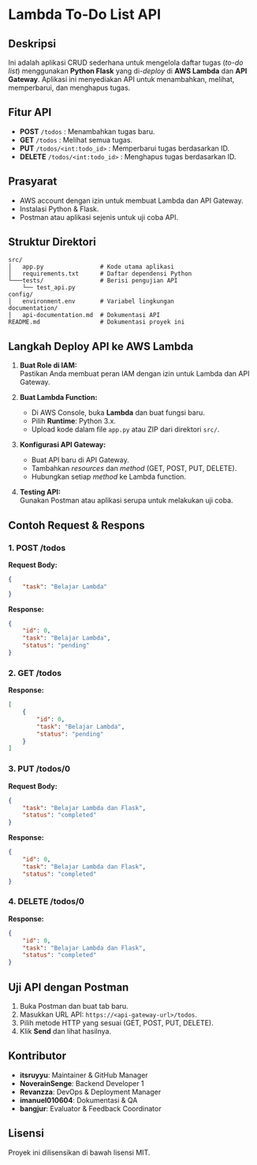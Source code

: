 # Lambda To-Do List API

## Deskripsi
Ini adalah aplikasi CRUD sederhana untuk mengelola daftar tugas (*to-do list*) menggunakan **Python Flask** yang di-*deploy* di **AWS Lambda** dan **API Gateway**. Aplikasi ini menyediakan API untuk menambahkan, melihat, memperbarui, dan menghapus tugas.

## Fitur API
- **POST** `/todos` : Menambahkan tugas baru.
- **GET** `/todos` : Melihat semua tugas.
- **PUT** `/todos/<int:todo_id>` : Memperbarui tugas berdasarkan ID.
- **DELETE** `/todos/<int:todo_id>` : Menghapus tugas berdasarkan ID.

## Prasyarat
- AWS account dengan izin untuk membuat Lambda dan API Gateway.
- Instalasi Python & Flask.
- Postman atau aplikasi sejenis untuk uji coba API.

## Struktur Direktori
```
src/
│   app.py                # Kode utama aplikasi
│   requirements.txt      # Daftar dependensi Python
└───tests/                # Berisi pengujian API
    └── test_api.py
config/
│   environment.env       # Variabel lingkungan
documentation/
│   api-documentation.md  # Dokumentasi API
README.md                 # Dokumentasi proyek ini
```

## Langkah Deploy API ke AWS Lambda
1. **Buat Role di IAM:**  
   Pastikan Anda membuat peran IAM dengan izin untuk Lambda dan API Gateway.

2. **Buat Lambda Function:**  
   - Di AWS Console, buka **Lambda** dan buat fungsi baru.
   - Pilih **Runtime**: Python 3.x.
   - Upload kode dalam file `app.py` atau ZIP dari direktori `src/`.

3. **Konfigurasi API Gateway:**  
   - Buat API baru di API Gateway.
   - Tambahkan *resources* dan *method* (GET, POST, PUT, DELETE).
   - Hubungkan setiap *method* ke Lambda function.

4. **Testing API:**  
   Gunakan Postman atau aplikasi serupa untuk melakukan uji coba.

## Contoh Request & Respons
### 1. **POST /todos**
**Request Body:**
```json
{
    "task": "Belajar Lambda"
}
```
**Response:**
```json
{
    "id": 0,
    "task": "Belajar Lambda",
    "status": "pending"
}
```

### 2. **GET /todos**
**Response:**
```json
[
    {
        "id": 0,
        "task": "Belajar Lambda",
        "status": "pending"
    }
]
```

### 3. **PUT /todos/0**
**Request Body:**
```json
{
    "task": "Belajar Lambda dan Flask",
    "status": "completed"
}
```
**Response:**
```json
{
    "id": 0,
    "task": "Belajar Lambda dan Flask",
    "status": "completed"
}
```

### 4. **DELETE /todos/0**
**Response:**
```json
{
    "id": 0,
    "task": "Belajar Lambda dan Flask",
    "status": "completed"
}
```

## Uji API dengan Postman
1. Buka Postman dan buat tab baru.
2. Masukkan URL API: `https://<api-gateway-url>/todos`.
3. Pilih metode HTTP yang sesuai (GET, POST, PUT, DELETE).
4. Klik **Send** dan lihat hasilnya.

## Kontributor
- **itsruyyu**: Maintainer & GitHub Manager
- **NoverainSenge**: Backend Developer 1
- **Revanzza**: DevOps & Deployment Manager
- **imanuel010604**: Dokumentasi & QA
- **bangjur**: Evaluator & Feedback Coordinator

## Lisensi
Proyek ini dilisensikan di bawah lisensi MIT.


 
